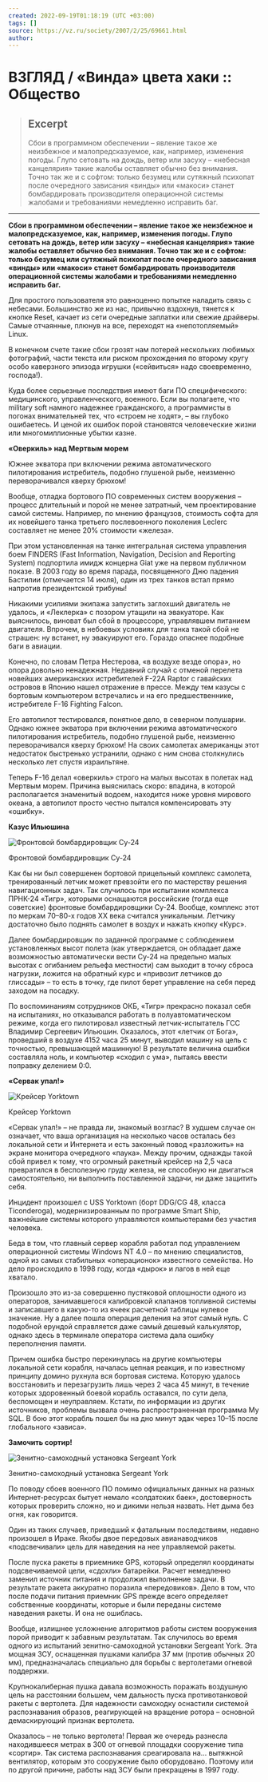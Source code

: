 ```yaml
---
created: 2022-09-19T01:18:19 (UTC +03:00)
tags: []
source: https://vz.ru/society/2007/2/25/69661.html
author: 
---
```


# ВЗГЛЯД / «Винда» цвета хаки :: Общество

> ## Excerpt
> Сбои в программном обеспечении – явление такое же неизбежное и малопредсказуемое, как, например, изменения погоды. Глупо сетовать на дождь, ветер или засуху – «небесная канцелярия» такие жалобы оставляет обычно без внимания. Точно так же и с софтом: только безумец или сутяжный психопат после очередного зависания «винды» или «макоси» станет бомбардировать производителя операционной системы жалобами и требованиями немедленно исправить баг.

---
**Сбои в программном обеспечении – явление такое же неизбежное и малопредсказуемое, как, например, изменения погоды. Глупо сетовать на дождь, ветер или засуху – «небесная канцелярия» такие жалобы оставляет обычно без внимания. Точно так же и с софтом: только безумец или сутяжный психопат после очередного зависания «винды» или «макоси» станет бомбардировать производителя операционной системы жалобами и требованиями немедленно исправить баг.**

Для простого пользователя это равноценно попытке наладить связь с небесами. Большинство же из нас, привычно вздохнув, тянется к кнопке Reset, качает из сети очередные заплатки или свежие драйверы. Самые отчаянные, плюнув на все, переходят на «непотопляемый» Linux.

В конечном счете такие сбои грозят нам потерей нескольких любимых фотографий, части текста или риском прохождения по второму кругу особо каверзного эпизода игрушки («сейвиться» надо своевременно, господа!).

Куда более серьезные последствия имеют баги ПО специфического: медицинского, управленческого, военного. Если вы полагаете, что military soft намного надежнее гражданского, а программисты в погонах внимательней тех, что «строем не ходят», – вы глубоко ошибаетесь. И ценой их ошибок порой становятся человеческие жизни или многомиллионные убытки казне.

**«Оверкиль» над Мертвым морем**

Южнее экватора при включении режима автоматического пилотирования истребитель, подобно глушеной рыбе, неизменно переворачивался кверху брюхом!

Вообще, отладка бортового ПО современных систем вооружения – процесс длительный и порой не менее затратный, чем проектирование самой системы. Например, по мнению французов, стоимость софта для их новейшего танка третьего послевоенного поколения Leclerc составляет не менее 20% стоимости «железа».

При этом установленная на танке интегральная система управления боем FINDERS (Fast Information, Navigation, Decision and Reporting System) подпортила имидж концерна Giat уже на первом публичном показе. В 2003 году во время парада, посвященного Дню падения Бастилии (отмечается 14 июля), один из трех танков встал прямо напротив президентской трибуны!

Никакими усилиями экипажа запустить заглохший двигатель не удалось, и «Леклерка» с позором утащили на эвакуаторе. Как выяснилось, виноват был сбой в процессоре, управлявшем питанием двигателя. Впрочем, в небоевых условиях для танка такой сбой не страшен: ну встанет, ну эвакуируют его. Гораздо опаснее подобные баги в авиации.

Конечно, по словам Петра Нестерова, «в воздухе везде опора», но опора довольно ненадежная. Недавний случай с отменой перелета новейших американских истребителей F-22A Raptor с гавайских островов в Японию нашел отражение в прессе. Между тем казусы с бортовым компьютером встречались и на его предшественнике, истребителе F-16 Fighting Fаlcon.

Его автопилот тестировался, понятное дело, в северном полушарии. Однако южнее экватора при включении режима автоматического пилотирования истребитель, подобно глушеной рыбе, неизменно переворачивался кверху брюхом! На своих самолетах американцы этот недостаток быстренько устранили, однако с ним снова столкнулись несколько лет спустя израильтяне.

Теперь F-16 делал «оверкиль» строго на малых высотах в полетах над Мертвым морем. Причина выяснилась скоро: впадина, в которой располагается знаменитый водоем, находится ниже уровня мирового океана, а автопилот просто честно пытался компенсировать эту «ошибку».

**Казус Ильюшина**

![Фронтовой бомбардировщик Су-24](https://vz.ru/upimg/61676.jpg)

Фронтовой бомбардировщик Су-24

Как бы ни был совершенен бортовой прицельный комплекс самолета, тренированный летчик может превзойти его по мастерству решения навигационных задач. Так случилось при испытании комплекса ПРНК-24 «Тигр», которыми оснащаются российские (тогда еще советские) фронтовые бомбардировщики Су-24. Вообще, комплекс этот по меркам 70–80-х годов ХХ века считался уникальным. Летчику достаточно было поднять самолет в воздух и нажать кнопку «Курс».

Далее бомбардировщик по заданной программе с соблюдением установленных высот полета (как утверждается, он обладает даже возможностью автоматически вести Су-24 на предельно малых высотах с огибанием рельефа местности) сам выходит в точку сброса нагрузки, ложится на обратный курс и «привозит летчиков до глиссады» – то есть в точку, где пилот берет управление на себя перед заходом на посадку.

По воспоминаниям сотрудников ОКБ, «Тигр» прекрасно показал себя на испытаниях, но отказывался работать в полуавтоматическом режиме, когда его пилотировал известный летчик-испытатель ГСС Владимир Сергеевич Ильюшин. Оказалось, этот «летчик от Бога», проведший в воздухе 4152 часа 25 минут, выводил машину на цель с точностью, превышающей машинную! В результате величина ошибки составляла ноль, и компьютер «сходил с ума», пытаясь ввести поправку делением 0:0.

**«Сервак упал!»**

![Крейсер Yorktown](https://vz.ru/upimg/61675.jpg)

Крейсер Yorktown

«Сервак упал!» – не правда ли, знакомый возглас? В худшем случае он означает, что ваша организация на несколько часов осталась без локальной сети и Интернета и есть законный повод «разложить» на экране монитора очередного «паука». Между прочим, однажды такой сбой привел к тому, что огромный ракетный крейсер на 2,5 часа превратился в бесполезную груду железа, не способную ни двигаться самостоятельно, ни выполнить поставленной задачи, ни даже защитить себя.

Инцидент произошел с USS Yorktown (борт DDG/CG 48, класса Ticonderoga), модернизированным по программе Smart Ship, важнейшие системы которого управляются компьютерами без участия человека.

Беда в том, что главный сервер корабля работал под управлением операционной системы Windows NT 4.0 – по мнению специалистов, одной из самых стабильных «операционок» известного семейства. Но дело происходило в 1998 году, когда «дырок» и лагов в ней еще хватало.

Произошло это из-за совершенно пустяковой оплошности одного из операторов, занимавшегося калибровкой клапанов топливной системы и записавшего в какую-то из ячеек расчетной таблицы нулевое значение. Ну а далее пошла операция деления на этот самый нуль. С подобной ерундой справляется даже самый дешевый калькулятор, однако здесь в терминале оператора система дала ошибку переполнения памяти.

Причем ошибка быстро перекинулась на другие компьютеры локальной сети корабля, началась цепная реакция, и по известному принципу домино рухнула вся бортовая система. Которую удалось восстановить и перезагрузить лишь через 2 часа 45 минут, в течение которых здоровенный боевой корабль оставался, по сути дела, беспомощен и неуправляем. Кстати, по информации из других источников, проблемы вызвала очень распространенная программа My SQL. В бою этот корабль пошел бы на дно минут эдак через 10–15 после глобального «зависа».

**Замочить сортир!**

![Зенитно-самоходный установка Sergeant York](https://vz.ru/upimg/61677.jpg)

Зенитно-самоходный установка Sergeant York

По поводу сбоев военного ПО помимо официальных данных на разных Интернет-ресурсах бытует немало «солдатских баек», достоверность которых проверить сложно, но и дикими нельзя назвать. Нет дыма без огня, как говорится.

Один из таких случаев, приведший к фатальным последствиям, недавно произошел в Ираке. Якобы двое передовых авианаводчиков «подсвечивали» цель для наведения на нее управляемой ракеты.

После пуска ракеты в приемнике GPS, который определял координаты подсвечиваемой цели, «сдохли» батарейки. Расчет немедленно заменил источник питания и продолжил выполнение задачи. В результате ракета аккуратно поразила «передовиков». Дело в том, что после подачи питания приемник GPS прежде всего определяет собственные координаты, которые и были переданы системе наведения ракеты. И она не ошиблась.

Вообще, излишнее усложнение алгоритмов работы систем вооружения порой приводит к забавным результатам. Так случилось во время одного из испытаний зенитно-самоходной установки Sergeant York. Эта мощная ЗСУ, оснащенная пушками калибра 37 мм (против обычных 20 мм), предназначалась специально для борьбы с вертолетами огневой поддержки.

Крупнокалиберная пушка давала возможность поражать воздушную цель на расстоянии большем, чем дальность пуска противотанковой ракеты с вертолета. Для надежности самоходку оснастили системой распознавания образов, реагирующей на вращение ротора – основной демаскирующий признак вертолета.

Оказалось – не только вертолета! Первая же очередь разнесла находившееся метрах в 300 от огневой площадки сооружение типа «сортир». Так система распознавания среагировала на… вытяжной вентилятор, которым это сооружение было оборудовано. Поэтому или по другой причине, работы над ЗСУ были прекращены в 1997 году.
